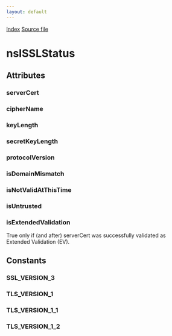 ```yaml
---
layout: default
---
```

<div id='links'><a href="../index.html">Index</a>
<a href="http://dxr.mozilla.org/mozilla-central/source/security/manager/ssl/public/nsISSLStatus.idl">Source file</a>
</div>

# nsISSLStatus #

## Attributes ##

### serverCert ###

### cipherName ###

### keyLength ###

### secretKeyLength ###

### protocolVersion ###

### isDomainMismatch ###

### isNotValidAtThisTime ###

### isUntrusted ###

### isExtendedValidation ###
  
True only if (and after) serverCert was successfully validated as  
Extended Validation (EV).  
  

## Constants ##

### SSL_VERSION_3 ###

### TLS_VERSION_1 ###

### TLS_VERSION_1_1 ###

### TLS_VERSION_1_2 ###
